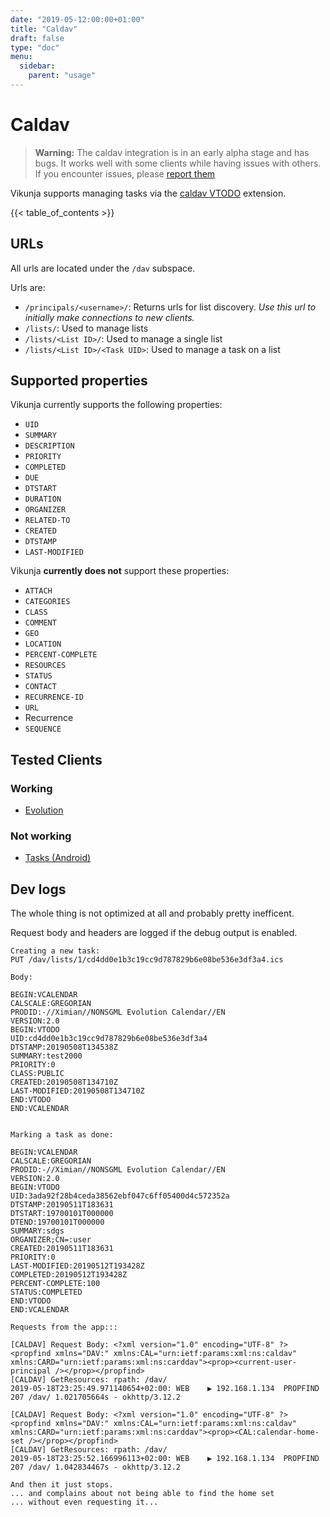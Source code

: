 ```yaml
---
date: "2019-05-12:00:00+01:00"
title: "Caldav"
draft: false
type: "doc"
menu:
  sidebar:
    parent: "usage"
---
```


# Caldav

> **Warning:** The caldav integration is in an early alpha stage and has bugs. 
> It works well with some clients while having issues with others.
> If you encounter issues, please [report them](https://code.vikunja.io/api/issues/new?body=[caldav]) 

Vikunja supports managing tasks via the [caldav VTODO](https://tools.ietf.org/html/rfc5545#section-3.6.2) extension.

{{< table_of_contents >}}

## URLs

All urls are located under the `/dav` subspace.

Urls are:

* `/principals/<username>/`: Returns urls for list discovery. *Use this url to initially make connections to new clients.*
* `/lists/`: Used to manage lists
* `/lists/<List ID>/`: Used to manage a single list
* `/lists/<List ID>/<Task UID>`: Used to manage a task on a list

## Supported properties

Vikunja currently supports the following properties:

* `UID`
* `SUMMARY`
* `DESCRIPTION`
* `PRIORITY`
* `COMPLETED`
* `DUE`
* `DTSTART`
* `DURATION`
* `ORGANIZER`
* `RELATED-TO`
* `CREATED`
* `DTSTAMP`
* `LAST-MODIFIED`

Vikunja **currently does not** support these properties:

* `ATTACH`
* `CATEGORIES`
* `CLASS`
* `COMMENT`
* `GEO`
* `LOCATION`
* `PERCENT-COMPLETE`
* `RESOURCES`
* `STATUS`
* `CONTACT`
* `RECURRENCE-ID`
* `URL`
* Recurrence
* `SEQUENCE`

## Tested Clients

### Working

* [Evolution](https://wiki.gnome.org/Apps/Evolution/)

### Not working

* [Tasks (Android)](https://tasks.org/)

## Dev logs

The whole thing is not optimized at all and probably pretty inefficent.

Request body and headers are logged if the debug output is enabled.

```
Creating a new task:
PUT /dav/lists/1/cd4dd0e1b3c19cc9d787829b6e08be536e3df3a4.ics

Body:

BEGIN:VCALENDAR
CALSCALE:GREGORIAN
PRODID:-//Ximian//NONSGML Evolution Calendar//EN
VERSION:2.0
BEGIN:VTODO
UID:cd4dd0e1b3c19cc9d787829b6e08be536e3df3a4
DTSTAMP:20190508T134538Z
SUMMARY:test2000
PRIORITY:0
CLASS:PUBLIC
CREATED:20190508T134710Z
LAST-MODIFIED:20190508T134710Z
END:VTODO
END:VCALENDAR


Marking a task as done:

BEGIN:VCALENDAR
CALSCALE:GREGORIAN
PRODID:-//Ximian//NONSGML Evolution Calendar//EN
VERSION:2.0
BEGIN:VTODO
UID:3ada92f28b4ceda38562ebf047c6ff05400d4c572352a
DTSTAMP:20190511T183631
DTSTART:19700101T000000
DTEND:19700101T000000
SUMMARY:sdgs
ORGANIZER;CN=:user
CREATED:20190511T183631
PRIORITY:0
LAST-MODIFIED:20190512T193428Z
COMPLETED:20190512T193428Z
PERCENT-COMPLETE:100
STATUS:COMPLETED
END:VTODO
END:VCALENDAR

Requests from the app:::

[CALDAV] Request Body: <?xml version="1.0" encoding="UTF-8" ?><propfind xmlns="DAV:" xmlns:CAL="urn:ietf:params:xml:ns:caldav" xmlns:CARD="urn:ietf:params:xml:ns:carddav"><prop><current-user-principal /></prop></propfind>
[CALDAV] GetResources: rpath: /dav/
2019-05-18T23:25:49.971140654+02:00: WEB 	▶ 192.168.1.134  PROPFIND 207 /dav/ 1.021705664s - okhttp/3.12.2

[CALDAV] Request Body: <?xml version="1.0" encoding="UTF-8" ?><propfind xmlns="DAV:" xmlns:CAL="urn:ietf:params:xml:ns:caldav" xmlns:CARD="urn:ietf:params:xml:ns:carddav"><prop><CAL:calendar-home-set /></prop></propfind>
[CALDAV] GetResources: rpath: /dav/
2019-05-18T23:25:52.166996113+02:00: WEB 	▶ 192.168.1.134  PROPFIND 207 /dav/ 1.042834467s - okhttp/3.12.2

And then it just stops.
... and complains about not being able to find the home set
... without even requesting it...


```